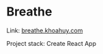 # Breathe

Link: [breathe.khoahuy.com](https://breathe.khoahuy.com "Let's take some deep breaths!")

Project stack: Create React App
